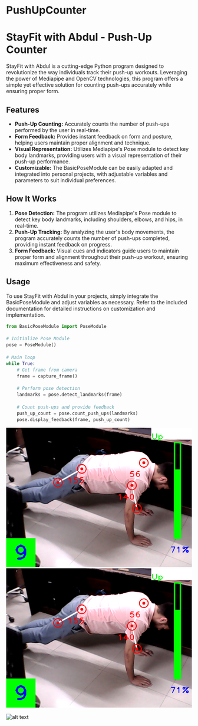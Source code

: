 # PushUpCounter
# StayFit with Abdul - Push-Up Counter

StayFit with Abdul is a cutting-edge Python program designed to revolutionize the way individuals track their push-up workouts. Leveraging the power of Mediapipe and OpenCV technologies, this program offers a simple yet effective solution for counting push-ups accurately while ensuring proper form.

## Features

- **Push-Up Counting:** Accurately counts the number of push-ups performed by the user in real-time.
- **Form Feedback:** Provides instant feedback on form and posture, helping users maintain proper alignment and technique.
- **Visual Representation:** Utilizes Mediapipe's Pose module to detect key body landmarks, providing users with a visual representation of their push-up performance.
- **Customizable:** The BasicPoseModule can be easily adapted and integrated into personal projects, with adjustable variables and parameters to suit individual preferences.

## How It Works

1. **Pose Detection:** The program utilizes Mediapipe's Pose module to detect key body landmarks, including shoulders, elbows, and hips, in real-time.
2. **Push-Up Tracking:** By analyzing the user's body movements, the program accurately counts the number of push-ups completed, providing instant feedback on progress.
3. **Form Feedback:** Visual cues and indicators guide users to maintain proper form and alignment throughout their push-up workout, ensuring maximum effectiveness and safety.

## Usage

To use StayFit with Abdul in your projects, simply integrate the BasicPoseModule and adjust variables as necessary. Refer to the included documentation for detailed instructions on customization and implementation.

```python
from BasicPoseModule import PoseModule

# Initialize Pose Module
pose = PoseModule()

# Main loop
while True:
    # Get frame from camera
    frame = capture_frame()
    
    # Perform pose detection
    landmarks = pose.detect_landmarks(frame)
    
    # Count push-ups and provide feedback
    push_up_count = pose.count_push_ups(landmarks)
    pose.display_feedback(frame, push_up_count)
```

![](https://github.com/Abdul-Rehman-Astro/Pushups_by_Abdul/blob/main/Images/Pushup%20counter.png)
![](https://github.com/Abdul-Rehman-Astro/Pushups_by_Abdul/blob/main/Images/Pushup%20counter%202.png)

![alt text](https://google.github.io/mediapipe/images/mobile/pose_tracking_full_body_landmarks.png)


